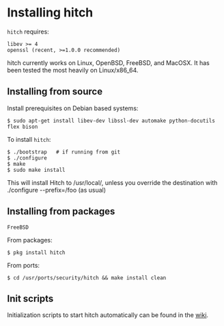 # Installing hitch

`hitch` requires:

    libev >= 4
    openssl (recent, >=1.0.0 recommended)

hitch currently works on Linux, OpenBSD, FreeBSD, and MacOSX.
It has been tested the most heavily on Linux/x86_64.

## Installing from source

Install prerequisites on Debian based systems:

    $ sudo apt-get install libev-dev libssl-dev automake python-docutils flex bison

To install `hitch`:

    $ ./bootstrap   # if running from git
    $ ./configure
    $ make
    $ sudo make install

This will install Hitch to /usr/local/, unless you override the destination
with ./configure --prefix=/foo (as usual)


## Installing from packages

``FreeBSD``

From packages:

    $ pkg install hitch

From ports:

    $ cd /usr/ports/security/hitch && make install clean


## Init scripts

Initialization scripts to start hitch automatically can be found in the
[wiki](https://github.com/varnish/hitch/wiki).

